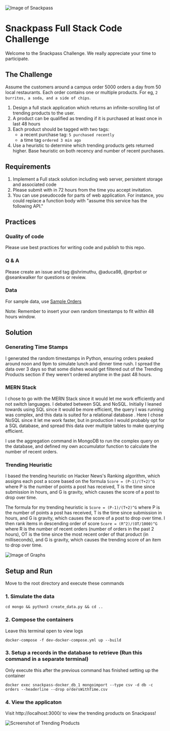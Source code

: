 ![Image of Snackpass](https://www.snackpass.co/static/media/logo_round_2.d74f1dd2.png)

# Snackpass Full Stack Code Challenge
Welcome to the Snackpass Challenge. We really appreciate your time to participate. 

## The Challenge

Assume the customers around a campus order 5000 orders a day from 50 local restaurants. Each order contains one or multiple products. For eg, `2 burritos, a soda, and a side of chips`.

1. Design a full stack application which returns an infinite-scrolling list of trending products to the user.
2. A product can be qualified as trending if it is purchased at least once in last 48 hours
3. Each product should be tagged with two tags:
    * a recent purchase tag: `5 purchased recently`
    * a time tag `ordered 3 min ago`
4. Use a heuristic to determine which trending products gets returned higher. Base heuristic on both recency and number of recent purchases.

## Requirements
1. Implement a Full stack solution including web server, persistent storage and associated code
2. Please submit with in 72 hours from the time you accept invitation. 
3. You can use pseudocode for parts of web application. For instance, you could replace a function body with "assume this service has the following API."

## Practices
### Quality of code 
 Please use best practices for writing code and publish to this repo. 
### Q & A
 Please create an issue and tag @shrimuthu, @aduca98, @nprbst or @seankwalker for questions or review.
### Data
For sample data, use [Sample Orders](https://docs.google.com/spreadsheets/d/1xfAjSlBflehOYj4O7I2YkfcBB1b9VgSHg9X-SmRWmsE/edit#gid=280279953)

Note: Remember to insert your own random timestamps to fit within 48 hours window.
 
## Solution

### Generating Time Stamps
I generated the random timestamps in Python, ensuring orders peaked around noon and 9pm to simulate lunch and dinner time rush. 
I spread the data over 3 days so that some dishes would get filtered out of the Trending Products section if they weren't ordered 
anytime in the past 48 hours.

### MERN Stack
I chose to go with the MERN Stack since it would let me work efficiently and not switch languages.
I debated between SQL and NoSQL. Initially I leaned towards using SQL since it would be more efficient, the query I was running was complex,
and this data is suited for a relational database . Here I chose NoSQL since it let me work faster, but in production I would probably opt 
for a SQL database, and spread this data over multiple tables to make querying efficient.

I use the aggregation command in MongoDB to run the complex query on the database, and defined my own accumulator function to
calculate the number of recent orders.

### Trending Heuristic
I based the trending heuristic on Hacker News's Ranking algorithm, which assigns each post a score based on the formula
```Score = (P-1)/(T+2)^G``` where P is the number of points a post has received, T is the time since submission in hours, and 
G is gravity, which causes the score of a post to drop over time. 

The formula for my trending heuristic is ```Score = (P-1)/(T+2)^G``` where P is the number of points a post has received, 
T is the time since submission in hours, and G is gravity, which causes the score of a post to drop over time. 
I then rank items in descending order of score ```Score = (R^2)/(OT/1000)^G``` where R is the number of recent orders 
(number of orders in the past 2 hours), OT is the time since the most recent order of that product (in milliseconds),
and G is gravity, which causes the trending score of an item to drop over time. 

![Image of Graphs](./trending_scores_graph.png)

## Setup and Run

Move to the root directory and execute these commands

### 1. Simulate the data
```
cd mongo && python3 create_data.py && cd ..
```

### 2. Compose the containers
Leave this terminal open to view logs
```
docker-compose -f dev-docker-compose.yml up --build
```

### 3. Setup a records in the database to retrieve (Run this command in a separate terminal)
Only execute this after the previous command has finished setting up the container
```
docker exec snackpass-docker_db_1 mongoimport --type csv -d db -c orders --headerline --drop ordersWithTime.csv
```

### 4. View the applicaton
Visit http://localhost:3000/ to view the trending products on Snackpass!

![Screenshot of Trending Products](./trending_products.png)

